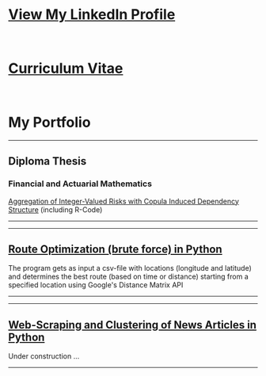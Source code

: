# [View My LinkedIn Profile](https://www.linkedin.com/in/martschm/)

<br>

# [Curriculum Vitae](/about_me)

<br>

# My Portfolio

---

## Diploma Thesis

### Financial and Actuarial Mathematics

[Aggregation of Integer-Valued Risks with Copula Induced Dependency Structure](/diploma_thesis) (including R-Code)

---

---
## [Route Optimization (brute force) in Python](/python_route_optimization)

The program gets as input a csv-file with locations (longitude and latitude) and determines the best route (based on time or distance) starting from a specified location using Google's Distance Matrix API

---

---
## [Web-Scraping and Clustering of News Articles in Python]()

Under construction ...

---
